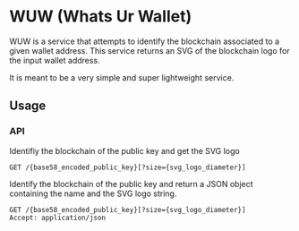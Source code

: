 # WUW (Whats Ur Wallet)

WUW is a service that attempts to identify the blockchain associated to a given wallet address.  This
service returns an SVG of the blockchain logo for the input wallet address. 

It is meant to be a very simple and super lightweight service.

## Usage 

### API

Identifiy the blockchain of the public key and get the SVG logo

```
GET /{base58_encoded_public_key}[?size={svg_logo_diameter}]
```

Identify the blockchain of the public key and return a JSON object containing the name and the SVG logo string.

```
GET /{base58_encoded_public_key}[?size={svg_logo_diameter}]
Accept: application/json
```

